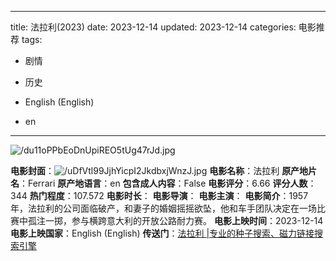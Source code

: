 
---
title: 法拉利(2023)
date: 2023-12-14
updated: 2023-12-14
categories: 电影推荐
tags:

- 剧情
- 历史

- English (English)
- en
---

<img src="https://image.tmdb.org/t/p/original/du11oPPbEoDnUpiREO5tUg47rJd.jpg" alt="/du11oPPbEoDnUpiREO5tUg47rJd.jpg" title="/du11oPPbEoDnUpiREO5tUg47rJd.jpg">

**电影封面**：<img src="https://image.tmdb.org/t/p/w200/uDfVtl99JjhYicpI2JkdbxjWnzJ.jpg" alt="/uDfVtl99JjhYicpI2JkdbxjWnzJ.jpg" title="/uDfVtl99JjhYicpI2JkdbxjWnzJ.jpg">
**电影名称**：法拉利
**原产地片名**：Ferrari
**原产地语言**：en
**包含成人内容**：False
**电影评分**：6.66
**评分人数**：344
**热门程度**：107.572
**电影时长**：
**电影导演**：
**电影主演**：
**电影简介**：1957年，法拉利的公司面临破产，和妻子的婚姻摇摇欲坠，他和车手团队决定在一场比赛中孤注一掷，参与横跨意大利的开放公路耐力赛。
**电影上映时间**：2023-12-14
**电影上映国家**：English (English)
**传送门**：[法拉利 |专业的种子搜索、磁力链接搜索引擎](https://movie.amd794.com:2083/?search=Ferrari&ordering=&mode=match_phrase&page_size=10&page=1)


